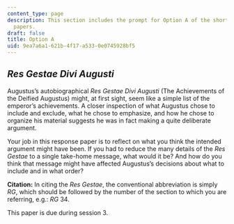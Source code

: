 ```yaml
---
content_type: page
description: This section includes the prompt for Option A of the short analytic response
  papers.
draft: false
title: Option A
uid: 9ea7a6a1-621b-4f17-a533-0e0745928bf5
---
```

## *Res Gestae Divi Augusti*

Augustus’s autobiographical *Res Gestae Divi Augusti* (The Achievements of the Deified Augustus) might, at first sight, seem like a simple list of the emperor’s achievements. A closer inspection of what Augustus chose to include and exclude, what he chose to emphasize, and how he chose to organize his material suggests he was in fact making a quite deliberate argument.

Your job in this response paper is to reflect on what you think the intended argument might have been. If you had to reduce the many details of the *Res Gestae* to a single take-home message, what would it be? And how do you think that message might have affected Augustus’s decisions about what to include and in what order?

**Citation:** In citing the *Res Gestae*, the conventional abbreviation is simply *RG*, which should be followed by the number of the section to which you are referring, e.g.: *RG* 34.

This paper is due during session 3.